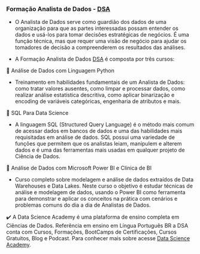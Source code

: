 ### Formação Analista de Dados - [DSA](https://www.datascienceacademy.com.br/bundle/formacao-analista-de-dados)

- O Analista de Dados serve como guardião dos dados de uma organização para que as partes interessadas possam entender os dados e usá-los para tomar decisões estratégicas de negócios. É uma função técnica, mas que requer uma visão de negócio para ajudar os tomadores de decisão a compreenderem os resultados das análises.

- A Formação Analista de Dados [DSA](https://www.datascienceacademy.com.br/bundle/formacao-analista-de-dados) é composta por três cursos:

📌 Análise de Dados com Linguagem Python
- Treinamento em habilidades fundamentais de um Analista de Dados: como tratar valores ausentes, como limpar e processar dados, como realizar análise estatística descritiva, como aplicar binarização e encoding de variáveis categóricas, engenharia de atributos e mais. 

📌 SQL Para Data Science
- A linguagem SQL (Structured Query Language) é o método mais comum de acessar dados em bancos de dados e uma das habilidades mais requisitadas em análise de dados. SQL possui uma variedade de funções que permitem que os analistas leiam, manipulem e alterem dados e é uma das ferramentas mais usadas em qualquer projeto de Ciência de Dados.

📌 Análise de Dados com Microsoft Power BI e Clínica de BI
- Curso completo sobre modelagem e análise de dados extraídos de Data Warehouses e Data Lakes. Neste curso o objetivo é estudar técnicas de análise e modelagem de dados, usando o Power BI como ferramenta para demonstrar e aplicar os conceitos na prática com cenários e problemas comuns do dia a dia de Analistas de Dados.

✔️ A Data Science Academy é uma plataforma de ensino completa em Ciências de Dados. Referência em ensino em Língua Português BR a DSA conta com Cursos, Formações, BootCamps de Certificações, Cursos Gratuitos, Blog e Podcast. Para conhecer mais sobre acesse [Data Science Academy](https://blog.dsacademy.com.br/).